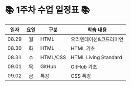 # 📚 1주차 수업 일정표 📚

|일자|요일|구분|학습 내용
|---|:--:|---|----|
|08.29|월|HTML|오리엔테이션&코드라이언
|08.30|화|HTML|HTML 기초
|08.31|수|HTML/CSS|HTML Living Standard
|09.01|목|GitHub|GitHub 기초
|09.02|금|특강|CSS 특강
